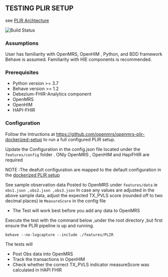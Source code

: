 ## TESTING PLIR SETUP
see  [PLIR Archtecture](https://wiki.openmrs.org/display/projects/Architectural+Design+Approach+to+support+an+integrated+approach+to+patient-level+indicator+reporting+for+OpenMRS)

![Build Status](https://github.com/openmrs/hie-automation-tests/actions/workflows/plir.yml/badge.svg)
### Assumptions
User has familiarity with OpenMRS, OpenHIM , Python, and BDD framework Behave is assumed. Familiarity with HIE components is recommended.

### Prerequisites

* Python version >= 3.7
* Behave version >= 1.2
*  Debezium-FHIR-Analytics component 
* OpenMRS
* OpenHIM 
* HAPI-FHIR

### Configuration 
Follow the Intructions at https://github.com/openmrs/openmrs-plir-dockerized-setup to run a full configured  PLIR setup. 

Update the Configuration in the config.json file located under the `features/config` folder . ONly OpenMRS , OpenHIM and HapiFHIR are required

NOTE :The deafult  configuration are mapped to the default configuration in the [dockerized PLIR setup](https://github.com/openmrs/openmrs-plir-dockerized-setup)

See sample observation data Posted to OpenMRS under `features/data` ie `obs1.json ,obs2.json ,obs3.json` 
In case any values are adjusted in the above sample data, adjust the expected TX_PVLS score (rounded off to two decimal places) ie `MeasureScore` in the config file 

* The Test will work best before you add any data to OpenMRS

Execute the test with the  command below ,under the root directory ,but first ensure the PLIR pipeline is up and running.

	behave --no-logcapture --include ./features/PLIR
 	
The tests will
 * Post Obs data into OpenMRS 
 * Track the transactions in OpenHIM
 * Check whether the correct TX_PVLS indicator measureScore was calculated in HAPI FHIR   
